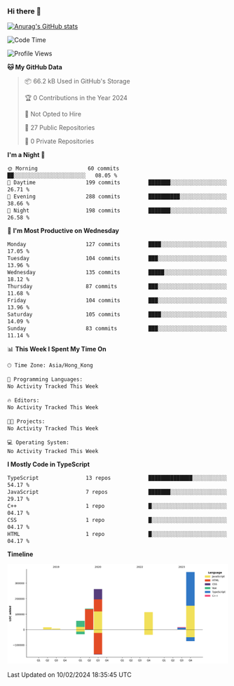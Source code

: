 ### Hi there 👋

<!--
**welives/welives** is a ✨ _special_ ✨ repository because its `README.md` (this file) appears on your GitHub profile.

Here are some ideas to get you started:

- 🔭 I’m currently working on ...
- 🌱 I’m currently learning ...
- 👯 I’m looking to collaborate on ...
- 🤔 I’m looking for help with ...
- 💬 Ask me about ...
- 📫 How to reach me: ...
- 😄 Pronouns: ...
- ⚡ Fun fact: ...
-->

[![Anurag's GitHub stats](https://github-readme-stats.vercel.app/api?username=welives)](https://github.com/anuraghazra/github-readme-stats)

<!--START_SECTION:waka-->
![Code Time](http://img.shields.io/badge/Code%20Time-126%20hrs%209%20mins-blue)

![Profile Views](http://img.shields.io/badge/Profile%20Views-0-blue)

**🐱 My GitHub Data** 

> 📦 66.2 kB Used in GitHub's Storage 
 > 
> 🏆 0 Contributions in the Year 2024
 > 
> 🚫 Not Opted to Hire
 > 
> 📜 27 Public Repositories 
 > 
> 🔑 0 Private Repositories 
 > 
**I'm a Night 🦉** 

```text
🌞 Morning                60 commits          ██░░░░░░░░░░░░░░░░░░░░░░░   08.05 % 
🌆 Daytime                199 commits         ███████░░░░░░░░░░░░░░░░░░   26.71 % 
🌃 Evening                288 commits         ██████████░░░░░░░░░░░░░░░   38.66 % 
🌙 Night                  198 commits         ███████░░░░░░░░░░░░░░░░░░   26.58 % 
```
📅 **I'm Most Productive on Wednesday** 

```text
Monday                   127 commits         ████░░░░░░░░░░░░░░░░░░░░░   17.05 % 
Tuesday                  104 commits         ███░░░░░░░░░░░░░░░░░░░░░░   13.96 % 
Wednesday                135 commits         █████░░░░░░░░░░░░░░░░░░░░   18.12 % 
Thursday                 87 commits          ███░░░░░░░░░░░░░░░░░░░░░░   11.68 % 
Friday                   104 commits         ███░░░░░░░░░░░░░░░░░░░░░░   13.96 % 
Saturday                 105 commits         ████░░░░░░░░░░░░░░░░░░░░░   14.09 % 
Sunday                   83 commits          ███░░░░░░░░░░░░░░░░░░░░░░   11.14 % 
```


📊 **This Week I Spent My Time On** 

```text
🕑︎ Time Zone: Asia/Hong_Kong

💬 Programming Languages: 
No Activity Tracked This Week

🔥 Editors: 
No Activity Tracked This Week

🐱‍💻 Projects: 
No Activity Tracked This Week

💻 Operating System: 
No Activity Tracked This Week
```

**I Mostly Code in TypeScript** 

```text
TypeScript               13 repos            ██████████████░░░░░░░░░░░   54.17 % 
JavaScript               7 repos             ███████░░░░░░░░░░░░░░░░░░   29.17 % 
C++                      1 repo              █░░░░░░░░░░░░░░░░░░░░░░░░   04.17 % 
CSS                      1 repo              █░░░░░░░░░░░░░░░░░░░░░░░░   04.17 % 
HTML                     1 repo              █░░░░░░░░░░░░░░░░░░░░░░░░   04.17 % 
```



**Timeline**

![Lines of Code chart](https://raw.githubusercontent.com/welives/welives/main/assets/bar_graph.png)


 Last Updated on 10/02/2024 18:35:45 UTC
<!--END_SECTION:waka-->
